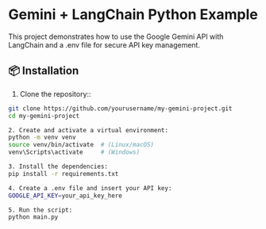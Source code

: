 # Gemini + LangChain Python Example

This project demonstrates how to use the Google Gemini API with LangChain and a .env file for secure API key management.

## 📦  Installation

1. Clone the repository::
```bash
git clone https://github.com/yourusername/my-gemini-project.git
cd my-gemini-project

2. Create and activate a virtual environment:
python -m venv venv
source venv/bin/activate  # (Linux/macOS)
venv\Scripts\activate     # (Windows)

3. Install the dependencies:
pip install -r requirements.txt

4. Create a .env file and insert your API key:
GOOGLE_API_KEY=your_api_key_here

5. Run the script:
python main.py